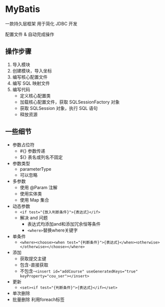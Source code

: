 # MyBatis

一款持久层框架
用于简化 JDBC 开发

配置文件 & 自动完成操作

## 操作步骤

1. 导入模块
2. 创建模块，导入坐标
3. 编写核心配置文件
4. 编写 SQL 映射文件
5. 编写代码
    * 定义核心配置类
    * 加载核心配置文件，获取 SQLSessionFactory 对象
    * 获取 SQLSession 对象，执行 SQL 语句
    * 释放资源

## 一些细节

* 参数占位符
  * #{} 参数传递
  * ${} 表名或列名不固定
* 参数类型
  * parameterType
  * 可以忽略
* 多参数
  * 使用 @Param 注解
  * 使用实体类
  * 使用 Map 集合
* 动态参数
  * `<if test="{放入判断条件}">{表达式}</if>`
  * 解决 and 问题
    * 表达式均添加and和添加冗余恒等条件
    * `<where>`替换where关键字
* 单条件
  * `<where><choose><when test="{判断条件}">{表达式}</when><otherwise></otherwise></choose></where>`
* 添加
  * 获取提交主键
  * 包含-直接获取
  * 不包含-`<insert id="addCourse" useGeneratedKeys="true" keyProperty="cou_ser"></insert>`
* 更新
  * `<set><if test="{判断条件}">{表达式}</if></set>`
* 单次删除
* 批量删除 利用foreach标签
